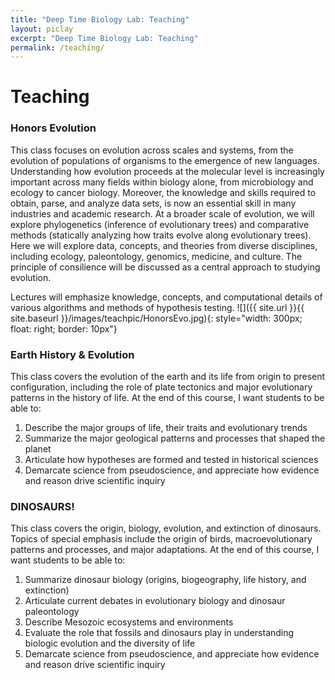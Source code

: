 ```yaml
---
title: "Deep Time Biology Lab: Teaching"
layout: piclay
excerpt: "Deep Time Biology Lab: Teaching"
permalink: /teaching/
---
```


# Teaching

### Honors Evolution

This class focuses on evolution across scales and systems, from the evolution of populations of organisms to the emergence of new languages. Understanding how evolution proceeds at the molecular level is increasingly important across many fields within biology alone, from microbiology and ecology to cancer biology. Moreover, the knowledge and skills required to obtain, parse, and analyze data sets, is now an essential skill in many industries and academic research. At a broader scale of evolution, we will explore phylogenetics (inference of evolutionary trees) and comparative methods (statically analyzing how traits evolve along evolutionary trees). Here we will explore data, concepts, and theories from diverse disciplines, including ecology, paleontology, genomics, medicine, and culture. The principle of consilience will be discussed as a central approach to studying evolution.

Lectures will emphasize knowledge, concepts, and computational details of various algorithms and methods of hypothesis testing.
![]({{ site.url }}{{ site.baseurl }}/images/teachpic/HonorsEvo.jpg){: style="width: 300px; float: right; border: 10px"}

### Earth History & Evolution

This class covers the evolution of the earth and its life from origin to present configuration, including the role of plate tectonics and major evolutionary patterns in the history of life. At the end of this course, I want students to be able to:
1. Describe the major groups of life, their traits and evolutionary trends
2. Summarize the major geological patterns and processes that shaped the planet
3. Articulate how hypotheses are formed and tested in historical sciences
4. Demarcate science from pseudoscience, and appreciate how evidence and reason drive scientific inquiry

### DINOSAURS!

This class covers the origin, biology, evolution, and extinction of dinosaurs. Topics of special emphasis include the origin of birds, macroevolutionary patterns and processes, and major adaptations. At the end of this course, I want students to be able to:

1. Summarize dinosaur biology (origins, biogeography, life history, and extinction)
2. Articulate current debates in evolutionary biology and dinosaur paleontology
3. Describe Mesozoic ecosystems and environments
4. Evaluate the role that fossils and dinosaurs play in understanding biologic evolution and the diversity of life
5. Demarcate science from pseudoscience, and appreciate how evidence and reason drive scientific inquiry

